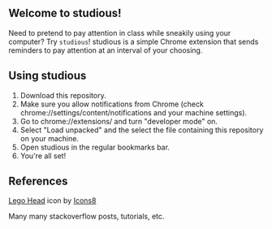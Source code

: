 ## Welcome to studious!
Need to pretend to pay attention in class while sneakily using your computer? Try `studious`! studious is a simple Chrome extension that sends reminders to pay attention at an interval of your choosing.
## Using studious
1. Download this repository.
2. Make sure you allow notifications from Chrome (check chrome://settings/content/notifications and your machine settings).
3. Go to chrome://extensions/ and turn "developer mode" on.
4. Select "Load unpacked" and the select the file containing this repository on your machine.
5. Open studious in the regular bookmarks bar.
6. You're all set!
## References
<a target="_blank" href="https://icons8.com/icon/38643/lego-head">Lego Head</a> icon by <a target="_blank" href="https://icons8.com">Icons8</a>

Many many stackoverflow posts, tutorials, etc.